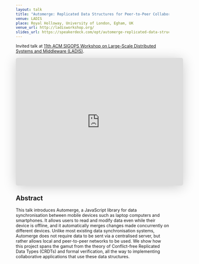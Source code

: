 ```yaml
---
layout: talk
title: "Automerge: Replicated Data Structures for Peer-to-Peer Collaboration"
venue: LADIS
place: Royal Holloway, University of London, Egham, UK
venue_url: http://ladisworkshop.org/
slides_url: https://speakerdeck.com/ept/automerge-replicated-data-structures-for-peer-to-peer-collaboration
---
```


Invited talk at [11th ACM SIGOPS Workshop on Large-Scale Distributed Systems and Middleware
(LADIS)](http://ladisworkshop.org/).

<iframe class="speakerdeck-iframe" frameborder="0" src="https://speakerdeck.com/player/3b7f65356b0e437fb2727097a9594e4c" title="Automerge: Replicated Data Structures for Peer-to-Peer Collaboration" allowfullscreen="true" mozallowfullscreen="true" webkitallowfullscreen="true" style="border: 0px; background: padding-box padding-box rgba(0, 0, 0, 0.1); margin: 0px; padding: 0px; border-radius: 6px; box-shadow: rgba(0, 0, 0, 0.2) 0px 5px 40px; width: 550px; height: 420px;" data-ratio="1.3333333333333333"></iframe>


Abstract
--------

This talk introduces Automerge, a JavaScript library for data synchronisation between mobile devices
such as laptop computers and smartphones. It allows users to read and modify data even while their
device is offline, and it automatically merges changes made concurrently on different devices.
Unlike most existing data synchronisation systems, Automerge does not require data to be sent via
a centralised server, but rather allows local and peer-to-peer networks to be used. We show how this
project spans the gamut from the theory of Conflict-free Replicated Data Types (CRDTs) and formal
verification, all the way to implementing collaborative applications that use these data structures.
